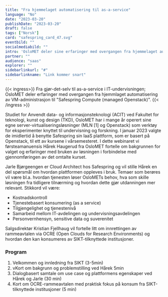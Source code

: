 ```yaml
---
title: "Fra hjemmelaget automatisering til as-a-service"
language: "No"
date: "2023-03-20"
publishDate: "2023-03-20"
draft: false
tags: ["Norsk"]
card: "safespring_card_47.svg"
eventbild: ""
socialmediabild: ""
intro: 'OsloMET deler sine erfaringer med overgangen fra hjemmelaget automatisering av VM-administrasjon til Safespring Compute i et seminar om "Fra gjør-det-selv til as-a-service i IT-undervisningen"'
partner: ""
audience: "saas"
explorer: ""
sidebarlinkurl: "#"
sidebarlinkname: "Link kommer snart"
---
```



{{< ingress>}}
Fra gjør-det-selv til as-a-service i IT-undervisningen; OsloMET deler erfaringer med overgangen fra hjemmlaget automatisering av VM-administrasjon  til "Safespring Compute (managed Openstack)". 
{{< /ingress >}}

Studiet for Anvendt data- og informasjonsteknologi (ACIT) ved Fakultet for teknologi, kunst og design (TKD), OsloMET har i mange år operert sine egne server-virtualiseringsløsninger (MLN [1] og Openstack) som verktøy for eksperimenter knyttet til undervisning og forskning. I januar 2023 valgte de imidlertid å benytte Safespring sin IaaS plattform, som er basert på Openstack,  til ett av kursene i vårsemesteret.  I dette webinaret vi førsteamanuensis  Hårek Haugerud fra OsloMET fortelle om bakgrunnen for valget og erfaringer med bruken av løsningen i forbindelse med gjennomføringen av det omtalte kurset. 

Jarle Bjørgeengen er Cloud Architect hos Safespring og vil stille Hårek en del spørsmål om hvordan plattformen oppleves i bruk. Temaer som berøres vil være bl.a. hvordan tjenesten løser OsloMETs behov, hva som skille løsningen fra tidligere tilnærming og hvordan dette gjør utdanningen mer relevant.  Stikkord vil være: 

- Kostnadskontroll
- Tjenestebasert konsumering (as a service) 
- Tilgjengelighet og tjenestenivå
- Samarbeid mellom IT-avdelingen og undervisningsavdelingen
- Personvernhensyn, sensitive data og suverenitet

Salgsdirektør Kristian Fjellhaug vil fortelle litt om innrettingen av rammeavtalen via OCRE  (Open Clouds for Research Environments) og hvordan den kan konsumeres av SIKT-tilknyttede institusjoner. 

### Program

1. Velkommen og innledning fra SIKT (3-5min)
1. vKort om bakgrunn og problemstilling ved  Hårek 5min
1. Dialogbasert samtale om use case og plattformens egenskaper ved Hårek og Jarle (30 min)
1. Kort om OCRE-rammeavtalen med praktisk fokus på konsum fra SIKT-tilknyttede institusjoner (5 min) 
